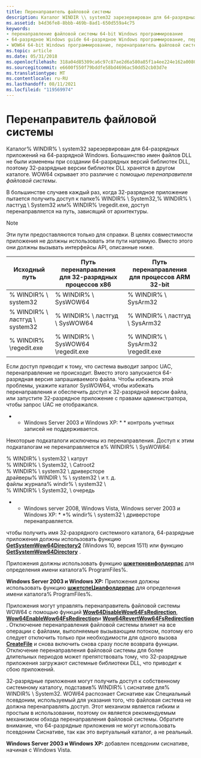 ```yaml
---
title: Перенаправитель файловой системы
description: Каталог WINDIR \\ system32 зарезервирован для 64-разрядных приложений на 64-разрядной Windows.
ms.assetid: b4d36fe8-8bbb-469b-8ad1-650d559a4c75
keywords:
- перенаправление файловой системы 64-bit Windows программирование
- 64-разрядное Windows guide 64-разрядное Windows программирование, перенаправитель файловой системы
- WOW64 64-bit Windows программирование, перенаправитель файловой системы
ms.topic: article
ms.date: 05/31/2018
ms.openlocfilehash: 318a04d85309ca6c97c87ae2d6a580a85f1a4ee224e162a008034e731a1ff557
ms.sourcegitcommit: e6600f550f79bddfe58bd4696ac50dd52cb03d7e
ms.translationtype: MT
ms.contentlocale: ru-RU
ms.lasthandoff: 08/11/2021
ms.locfileid: "119569974"
---
```

# <a name="file-system-redirector"></a>Перенаправитель файловой системы

Каталог% WINDIR% \\ system32 зарезервирован для 64-разрядных приложений на 64-разрядной Windows. Большинство имен файлов DLL не были изменены при создании 64-разрядных версий библиотек DLL, поэтому 32-разрядные версии библиотек DLL хранятся в другом каталоге. WOW64 скрывает это различие с помощью *перенаправителя файловой системы*.

В большинстве случаев каждый раз, когда 32-разрядное приложение пытается получить доступ к папке% WINDIR% \\ System32,% WINDIR% \\ ластгуд \\ System32 или% WINDIR% \\regedit.exe, доступ перенаправляется на путь, зависящий от архитектуры.

> [!Note]  
> Эти пути предоставляются только для справки. В целях совместимости приложения не должны использовать эти пути напрямую. Вместо этого они должны вызывать интерфейсы API, описанные ниже.

 



| Исходный путь                | Путь перенаправления для 32-разрядных процессов x86 | Путь перенаправления для процессов ARM 32-bit |
|------------------------------|------------------------------------------|------------------------------------------|
| % WINDIR% \\ system32           | % WINDIR% \\ SysWOW64                       | % WINDIR% \\ SysArm32                       |
| % WINDIR% \\ ластгуд \\ system32 | % WINDIR% \\ ластгуд \\ SysWOW64             | % WINDIR% \\ ластгуд \\ SysArm32             |
| % WINDIR% \\regedit.exe        | % WINDIR% \\ SysWOW64 \\regedit.exe          | % WINDIR% \\ SysArm32 \\regedit.exe         |



 

Если доступ приводит к тому, что система выводит запрос UAC, перенаправление не происходит. Вместо этого запускается 64-разрядная версия запрашиваемого файла. Чтобы избежать этой проблемы, укажите каталог SysWOW64, чтобы избежать перенаправления и обеспечить доступ к 32-разрядной версии файла, или запустите 32-разрядное приложение с правами администратора, чтобы запрос UAC не отображался.

* * Windows Server 2003 и Windows XP: * * контроль учетных записей не поддерживается.

Некоторые подкаталоги исключены из перенаправления. Доступ к этим подкаталогам не перенаправляется в% WINDIR% \\ SysWOW64: <dl> % WINDIR% \\ system32 \\ катрут  
% WINDIR% \\ System32, \\ Catroot2  
% WINDIR% \\ system32 \\ дриверсторе  
драйверы% WINDIR \\ % \\ system32 \\ и т. д.  
файлы журнала% windir% \\ system32 \\  
% WINDIR% \\ System32, \\ очередь  
</dl>

* * Windows server 2008, Windows Vista, Windows server 2003 и Windows XP: * *% windir% \\ system32 \\ дриверсторе перенаправляется.

чтобы получить имя 32-разрядного системного каталога, 64-разрядные приложения должны использовать функцию [**GetSystemWow64Directory2**](/windows/desktop/api/wow64apiset/nf-wow64apiset-getsystemwow64directory2a) (Windows 10, версия 1511) или функцию [**GetSystemWow64Directory**](/windows/desktop/api/shlobj_core/nf-shlobj_core-shgetknownfolderpath) .

Приложения должны использовать функцию [**шжеткновнфолдерпас**](https://www.bing.com/search?q=**SHGetKnownFolderPath**) для определения имени каталога% ProgramFiles%.

**Windows Server 2003 и Windows XP:** Приложения должны использовать функцию [**шжетспеЦиалфолдерпас**](/windows/win32/api/shlobj_core/nf-shlobj_core-shgetspecialfolderpatha) для определения имени каталога% ProgramFiles%.

Приложения могут управлять перенаправитель файловой системы WOW64 с помощью функций [**Wow64DisableWow64FsRedirection**](/windows/desktop/api/wow64apiset/nf-wow64apiset-wow64disablewow64fsredirection), [**Wow64EnableWow64FsRedirection**](/windows/desktop/api/winbase/nf-winbase-wow64enablewow64fsredirection)и [**Wow64RevertWow64FsRedirection**](/windows/desktop/api/wow64apiset/nf-wow64apiset-wow64revertwow64fsredirection) . Отключение перенаправления файловой системы влияет на все операции с файлами, выполняемые вызывающим потоком, поэтому его следует отключить только при необходимости для одного вызова [**CreateFile**](/windows/desktop/api/fileapi/nf-fileapi-createfilea) и снова включить снова сразу после возврата функции. Отключение перенаправления файловой системы для более длительных периодов может препятствовать тому, что 32-разрядные приложения загружают системные библиотеки DLL, что приводит к сбою приложений.

32-разрядные приложения могут получить доступ к собственному системному каталогу, подставив% WINDIR% \\ сиснативе для% WINDIR% \\ System32. WOW64 распознает Сиснативе как Специальный псевдоним, используемый для указания того, что файловая система не должна перенаправлять доступ. Этот механизм является гибким и простым в использовании, поэтому он является рекомендуемым механизмом обхода перенаправления файловой системы. Обратите внимание, что 64-разрядные приложения не могут использовать псевдоним Сиснативе, так как это виртуальный каталог, а не реальный.

**Windows Server 2003 и Windows XP:** добавлен псевдоним сиснативе, начиная с Windows Vista.

 

 